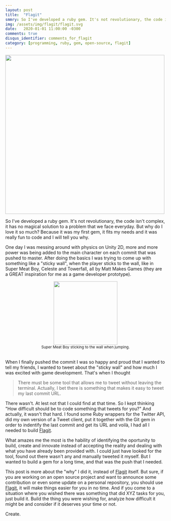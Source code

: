 ```yaml
---
layout: post
title:  "Flagit"
smmry: So I've developed a ruby gem. It's not revolutionary, the code isn't complex, it has no magical solution to a problem that we face everyday. But why do I love it so much? Because it was my first gem, it fits my needs and it was really fun to code.
img: /assets/img/flagit/flagit.svg
date:   2020-01-01 11:00:00 -0300
comments: true
disqus_identifier: comments_for_flagit
category: [programming, ruby, gem, open-source, flagit]
---
```


<a target="_blank" href="https://github.com/lelogrott/flagit">
  <img style="width:500px" src="{{site.url}}/assets/img/flagit/flagit.svg"/>
</a>

So I've developed a ruby gem. It's not revolutionary, the code isn't complex, it has no magical solution to a problem that we face everyday. But why do I love it so much? Because it was my first gem, it fits my needs and it was really fun to code and I will tell you why.

One day I was messing around with physics on Unity 2D, more and more power was being added to the main character on each commit that was pushed to master. After doing the basics I was trying to come up with something like a "sticky wall", when the player sticks to the wall, like in Super Meat Boy, Celeste and Towerfall, all by Matt Makes Games (they are a GREAT inspiration for me as a game developer prototype).

<div align="center">
  <img height="200px" src="{{site.url}}/assets/img/flagit/supermeatboy.gif"/>
  <br/><small>Super Meat Boy sticking to the wall when jumping.</small><br/><br/>
</div>

When I finally pushed the commit I was so happy and proud that I wanted to tell my friends, I wanted to tweet about the "sticky wall" and how much I was excited with game development. That's when I thought

>There must be some tool that allows me to tweet without leaving the terminal. Actually, I bet there is something that makes it easy to tweet my last commit URL.

There wasn't. At lest not that I could find at that time. So I kept thinking "How difficult should be to code something that tweets for you?" And actually, it wasn't that hard. I found some Ruby wrappers for the Twitter API, did my own version of a Tweet client, put it together with the Git gem in order to indentify the last commit and get its URL and voilà, I had all I needed to build [Flagit](https://github.com/lelogrott/flagit).

What amazes me the most is the hability of identifying the oportunity to build, create and innovate instead of accepting the reality and dealing with what you have already been provided with. I could just have looked for the tool, found out there wasn't any and manually tweeted it myself. But I wanted to build a gem for a long time, and that was the push that I needed.

This post is more about the "why" I did it, instead of [Flagit](https://github.com/lelogrott/flagit) itself. But sure, if you are working on an open source project and want to announce some contribution or even some update on a personal repository, you should use [Flagit](https://github.com/lelogrott/flagit), it will make things easier for you in no time. And if you come to a situation where you wished there was something that did XYZ tasks for you, just build it. Build the thing you were wishing for, analyze how difficult it might be and consider if it deserves your time or not.

Create.

